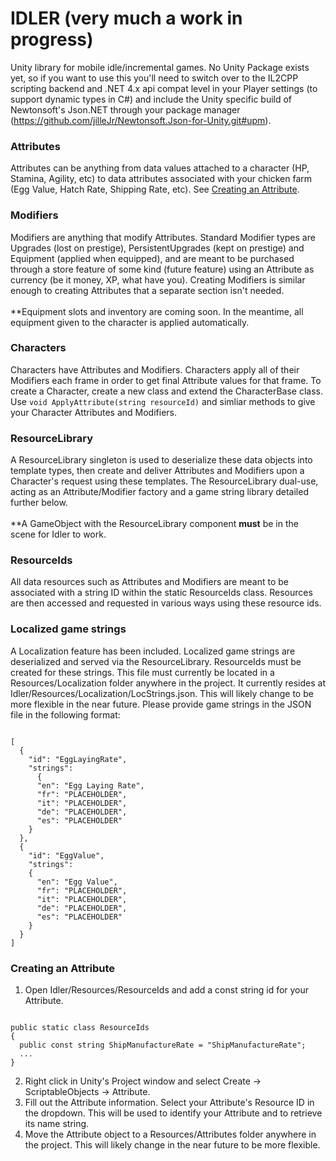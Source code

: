 # IDLER (very much a work in progress)
Unity library for mobile idle/incremental games. No Unity Package exists yet, so if you want to use this you'll need to switch over to the IL2CPP scripting backend and .NET 4.x api compat level in your Player settings (to support dynamic types in C#) and include the Unity specific build of Newtonsoft's Json.NET through your package manager (https://github.com/jilleJr/Newtonsoft.Json-for-Unity.git#upm).

### Attributes
Attributes can be anything from data values attached to a character (HP, Stamina, Agility, etc) to data attributes associated with your chicken farm (Egg Value, Hatch Rate, Shipping Rate, etc). See [Creating an Attribute](#creating-an-attribute).

### Modifiers
Modifiers are anything that modify Attributes. Standard Modifier types are Upgrades (lost on prestige), PersistentUpgrades (kept on prestige) and Equipment (applied when equipped), and are meant to be purchased through a store feature of some kind (future feature) using an Attribute as currency (be it money, XP, what have you). Creating Modifiers is similar enough to creating Attributes that a separate section isn't needed.<br><br>\*\*Equipment slots and inventory are coming soon. In the meantime, all equipment given to the character is applied automatically.

### Characters
Characters have Attributes and Modifiers. Characters apply all of their Modifiers each frame in order to get final Attribute values for that frame. To create a Character, create a new class and extend the CharacterBase class. Use `void ApplyAttribute(string resourceId)` and simliar methods to give your Character Attributes and Modifiers.

### ResourceLibrary
A ResourceLibrary singleton is used to deserialize these data objects into template types, then create and deliver Attributes and Modifiers upon a Character's request using these templates. The ResourceLibrary dual-use, acting as an Attribute/Modifier factory and a game string library detailed further below.<br><br>\*\*A GameObject with the ResourceLibrary component __must__ be in the scene for Idler to work.

### ResourceIds
All data resources such as Attributes and Modifiers are meant to be associated with a string ID within the static ResourceIds class. Resources are then accessed and requested in various ways using these resource ids.

### Localized game strings
A Localization feature has been included. Localized game strings are deserialized and served via the ResourceLibrary. ResourceIds must be created for these strings. This file must currently be located in a Resources/Localization folder anywhere in the project. It currently resides at Idler/Resources/Localization/LocStrings.json. This will likely change to be more flexible in the near future. Please provide game strings in the JSON file in the following format:
<pre><code>
[
  {
    "id": "EggLayingRate",
    "strings":
      {
      "en": "Egg Laying Rate",
      "fr": "PLACEHOLDER",
      "it": "PLACEHOLDER",
      "de": "PLACEHOLDER",
      "es": "PLACEHOLDER"
    }
  },
  {
    "id": "EggValue",
    "strings":
    {
      "en": "Egg Value",
      "fr": "PLACEHOLDER",
      "it": "PLACEHOLDER",
      "de": "PLACEHOLDER",
      "es": "PLACEHOLDER"
    }
  }
]
</code></pre>

### Creating an Attribute <a name="creating-an-attribute"></a>
1. Open Idler/Resources/ResourceIds and add a const string id for your Attribute.
<pre><code>
public static class ResourceIds
{
  public const string ShipManufactureRate = "ShipManufactureRate";
  ...
}
</code></pre>

2. Right click in Unity's Project window and select Create -> ScriptableObjects -> Attribute.
3. Fill out the Attribute information. Select your Attribute's Resource ID in the dropdown. This will be used to identify your Attribute and to retrieve its name string.
4. Move the Attribute object to a Resources/Attributes folder anywhere in the project. This will likely change in the near future to be more flexible.